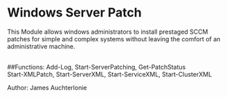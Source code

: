 # Windows Server Patch
This Module allows windows administrators to install prestaged SCCM patches for simple and complex systems without leaving the comfort of an administrative machine.

</br>
##Functions: 
Add-Log, Start-ServerPatching, Get-PatchStatus</br>
Start-XMLPatch, Start-ServerXML, Start-ServiceXML, Start-ClusterXML</br>

Author: James Auchterlonie</br>
</br>
